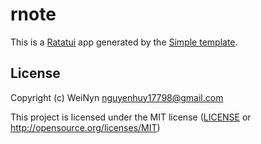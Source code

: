 # rnote

This is a [Ratatui] app generated by the [Simple template].

[Ratatui]: https://ratatui.rs
[Simple Template]: https://github.com/ratatui/templates/tree/main/simple

## License

Copyright (c) WeiNyn <nguyenhuy17798@gmail.com>

This project is licensed under the MIT license ([LICENSE] or <http://opensource.org/licenses/MIT>)

[LICENSE]: ./LICENSE
